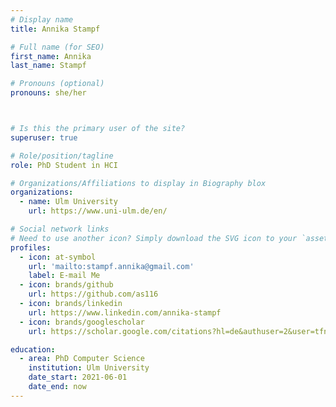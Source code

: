 ```yaml
---
# Display name
title: Annika Stampf

# Full name (for SEO)
first_name: Annika
last_name: Stampf

# Pronouns (optional)
pronouns: she/her



# Is this the primary user of the site?
superuser: true

# Role/position/tagline
role: PhD Student in HCI

# Organizations/Affiliations to display in Biography blox
organizations:
  - name: Ulm University
    url: https://www.uni-ulm.de/en/

# Social network links
# Need to use another icon? Simply download the SVG icon to your `assets/media/icons/` folder.
profiles:
  - icon: at-symbol
    url: 'mailto:stampf.annika@gmail.com'
    label: E-mail Me
  - icon: brands/github
    url: https://github.com/as116
  - icon: brands/linkedin
    url: https://www.linkedin.com/annika-stampf
  - icon: brands/googlescholar
    url: https://scholar.google.com/citations?hl=de&authuser=2&user=tfn5968AAAAJ

education:
  - area: PhD Computer Science
    institution: Ulm University
    date_start: 2021-06-01
    date_end: now
---
```

